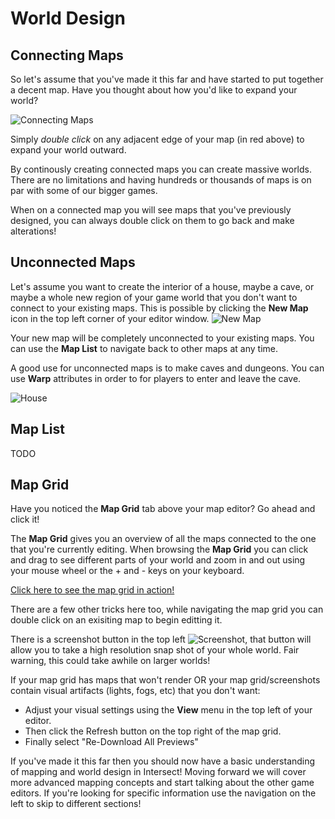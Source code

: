 # World Design

## Connecting Maps
So let's assume that you've made it this far and have started to put together a decent map. Have you thought about how you'd like to expand your world?

![Connecting Maps](https://www.ascensiongamedev.com/resources/filehost/aee57f600d5c0dd5042bf3025cefd904.png)

Simply *double click* on any adjacent edge of your map (in red above) to expand your world outward. <a href="http://www.ascensiongamedev.com/resources/filehost/478961f66760c103ee02761fd8de9ac3.gif" data-lity><i class="fa fa-play-circle"></i></a>

By continously creating connected maps you can create massive worlds. There are no limitations and having hundreds or thousands of maps is on par with some of our bigger games.

When on a connected map you will see maps that you've previously designed, you can always double click on them to go back and make alterations!


## Unconnected Maps
Let's assume you want to create the interior of a house, maybe a cave, or maybe a whole new region of your game world that you don't want to connect to your existing maps. This is possible by clicking the **New Map** icon in the top left corner of your editor window. ![New Map](https://www.ascensiongamedev.com/resources/filehost/d01941dfd69bdff6add5e41863390be0.png)

Your new map will be completely unconnected to your existing maps. You can use the **Map List** to navigate back to other maps at any time.

A good use for unconnected maps is to make caves and dungeons. You can use **Warp** attributes in order to for players to enter and leave the cave. <a href="http://www.ascensiongamedev.com/resources/filehost/e52c6a2233c8717d426f1d04125300b6.png" data-lity><i class="fa fa-play-circle"></i></a>

![House](https://www.ascensiongamedev.com/resources/filehost/94d22810779f3ab67fe800db7cfbf626.png)


## Map List
TODO


## Map Grid
Have you noticed the **Map Grid** tab above your map editor? Go ahead and click it!

The **Map Grid** gives you an overview of all the maps connected to the one that you're currently editing. When browsing the **Map Grid** you can click and drag to see different parts of your world and zoom in and out using your mouse wheel or the + and - keys on your keyboard.

<a href="https://youtu.be/FqSK-QV2jRU" data-lity>Click here to see the map grid in action! <i class="fa fa-play-circle"></i></a>

There are a few other tricks here too, while navigating the map grid you can double click on an exisiting map to begin editting it.

There is a screenshot button in the top left ![Screenshot](https://www.ascensiongamedev.com/resources/filehost/93dff71784b1de7a15f9fb548c692259.png), that button will allow you to take a high resolution snap shot of your whole world. Fair warning, this could take awhile on larger worlds!

If your map grid has maps that won't render OR your map grid/screenshots contain visual artifacts (lights, fogs, etc) that you don't want:
- Adjust your visual settings using the **View** menu in the top left of your editor.
- Then click the Refresh button on the top right of the map grid.
- Finally select "Re-Download All Previews"

If you've made it this far then you should now have a basic understanding of mapping and world design in Intersect! Moving forward we will cover more advanced mapping concepts and start talking about the other game editors. If you're looking for specific information use the navigation on the left to skip to different sections!
